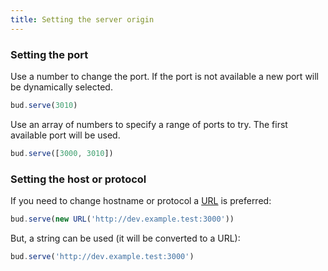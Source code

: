 ```yaml
---
title: Setting the server origin
---
```


### Setting the port

Use a number to change the port. If the port is not available a new port will be dynamically selected.

```ts title=bud.config.ts
bud.serve(3010)
```

Use an array of numbers to specify a range of ports to try. The first available port will be used.

```ts title=bud.config.ts
bud.serve([3000, 3010])
```

### Setting the host or protocol

If you need to change hostname or protocol a [URL](https://developer.mozilla.org/en-US/docs/Web/API/URL) is preferred:

```ts title=bud.config.ts
bud.serve(new URL('http://dev.example.test:3000'))
```

But, a string can be used (it will be converted to a URL):

```ts title=bud.config.ts
bud.serve('http://dev.example.test:3000')
```
